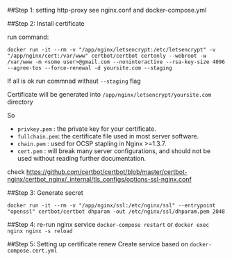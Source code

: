 ##Step 1: setting http-proxy
see nginx.conf and docker-compose.yml

##Step 2: Install certificate

run command:

`docker run -it --rm -v "/app/nginx/letsencrypt:/etc/letsencrypt" -v "/app/nginx/cert:/var/www" certbot/certbot certonly --webroot -w /var/www -m <some user>@gmail.com --noninteractive --rsa-key-size 4096 --agree-tos --force-renewal -d yoursite.com --staging`

If all is ok run commnad withaut `--staging` flag

Certificate will be generated into `/app/nginx/letsencrypt/yoursite.com` directory 

So 

- `privkey.pem`  : the private key for your certificate.
- `fullchain.pem`: the certificate file used in most server software.      
- `chain.pem`    : used for OCSP stapling in Nginx >=1.3.7.
- `cert.pem`     : will break many server configurations, and should not be used without reading further documentation.

check https://github.com/certbot/certbot/blob/master/certbot-nginx/certbot_nginx/_internal/tls_configs/options-ssl-nginx.conf

##Step 3: Generate secret

`docker run -it --rm -v "/app/nginx/ssl:/etc/nginx/ssl" --entrypoint "openssl" certbot/certbot dhparam -out /etc/nginx/ssl/dhparam.pem 2048`

##Step 4: re-run nginx service
`docker-compose restart` or `docker exec nginx nginx -s reload`

##Step 5: Setting up certificate renew
Create service based on `docker-compose.cert.yml`
